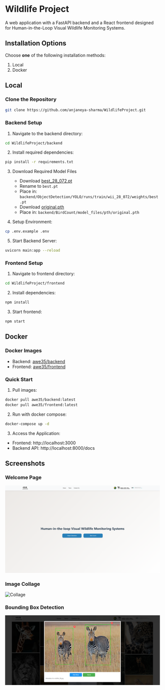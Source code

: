 # Wildlife Project
A web application with a FastAPI backend and a React frontend designed for Human-in-the-Loop Visual Wildlife Monitoring Systems.

## Installation Options
Choose **one** of the following installation methods:
1. Local 
2. Docker

## Local
### Clone the Repository
```bash
git clone https://github.com/anjaneya-sharma/WildlifeProject.git
```

### Backend Setup
1. Navigate to the backend directory:
```bash
cd WildlifeProject/backend
```

2. Install required dependencies:  
```bash 
pip install -r requirements.txt
```

3. Download Required Model Files
   * Download [best_28_072.pt](https://drive.google.com/file/d/1ayoChH5EFXFhj2B3z_pJJq3HDR7etf4n/view)
   * Rename to `best.pt` 
   * Place in: `backend/ObjectDetection/YOLO/runs/train/wii_28_072/weights/best.pt`
   * Download [original.pth](https://drive.google.com/file/d/1MiVNz53icmq-Miyn2ML3w0EELx1WDqHi/view)
   * Place in: `backend/BirdCount/model_files/pth/original.pth`

4. Setup Environment:
```bash
cp .env.example .env
```

5. Start Backend Server:
```bash
uvicorn main:app --reload
```

### Frontend Setup
1. Navigate to frontend directory:
```bash
cd WildlifeProject/frontend
```

2. Install dependencies:
```bash
npm install
```

3. Start frontend:
```bash
npm start
```

## Docker
### Docker Images 
* Backend: [awe35/backend](https://hub.docker.com/r/awe35/backend)
* Frontend: [awe35/frontend](https://hub.docker.com/r/awe35/frontend)

### Quick Start
1. Pull images:
```bash
docker pull awe35/backend:latest
docker pull awe35/frontend:latest
```

2. Run with docker compose:
```bash
docker-compose up -d
```

3. Access the Application:
* Frontend: http://localhost:3000
* Backend API: http://localhost:8000/docs

## Screenshots

### Welcome Page
![Welcome Page](./images/WelcomePage.png)

### Image Collage
![Collage](./images/Collage.png)

### Bounding Box Detection
![Bounding Box](./images/BoundingBox.png)